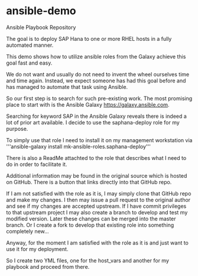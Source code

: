 # ansible-demo
Ansible Playbook Repository

The goal is to deploy SAP Hana to one or more RHEL hosts in a fully automated
manner.


This demo shows how to utilize ansible roles from the Galaxy achieve this goal
fast and easy.


We do not want and usually do not need to invent the wheel ourselves time and
time again.  Instead, we expect someone has had this goal before and has
managed to automate that task using Ansible.

So our first step is to search for such pre-existing work. The most promising
place to start with is the Ansible Galaxy https://galaxy.ansible.com.

Searching for keyword SAP in the Ansible Galaxy reveals there is indeed a lot
of prior art available. I decide to use the saphana-deploy role for my purpose.

To simply use that role I need to install it on my management workstation via
'''ansible-galaxy install mk-ansible-roles.saphana-deploy'''


There is also a ReadMe attachted to the role that describes what I need to do
in order to facilitate it.

Additional information may be found in the original source which is hosted on
GitHub.  There is a button that links directly into that GitHub repo.


If I am not satisfied with the role as it is, I may simply clone that GitHub
repo and make my changes. I then may issue a pull request to the original
author and see if my changes are accepted upstream. If I have commit privileges
to that upstream project I may also create a branch to develop and test my
modified version. Later these changes can be merged into the master branch. Or
I create a fork to develop that existing role into something completely new...


Anyway, for the moment I am satisfied with the role as it is and just want to
use it for my deployment.


So I create two YML files, one for the host_vars and another for my playbook and proceed from there.



